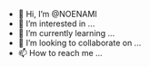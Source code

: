 
- 👋 Hi, I’m @NOENAMI
- 👀 I’m interested in ...
- 🌱 I’m currently learning ...
- 💞️ I’m looking to collaborate on ...
- 📫 How to reach me ...

<!---
NOENAMI/NOENAMI is a ✨ special ✨ repository because its `README.md` (this file) appears on your GitHub profile.
You can click the Preview link to take a look at your changes.
--->
